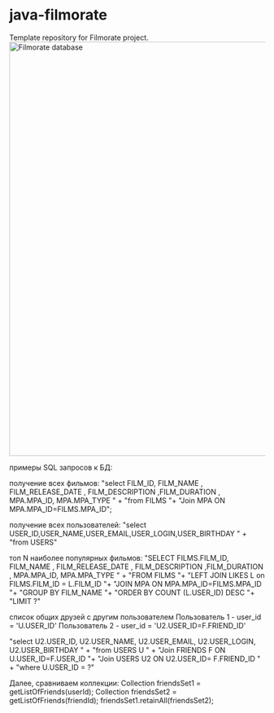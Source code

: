 # java-filmorate
Template repository for Filmorate project.
<img width="814" alt="Filmorate database" src="https://user-images.githubusercontent.com/100468392/183958614-f7951119-121e-47d9-a3b3-873a2480b4e7.png">

примеры SQL запросов к БД:

получение всех фильмов:
"select  FILM_ID, FILM_NAME , FILM_RELEASE_DATE , FILM_DESCRIPTION ,FILM_DURATION , MPA.MPA_ID, MPA.MPA_TYPE " +
"from FILMS "+
"Join MPA ON MPA.MPA_ID=FILMS.MPA_ID";

получение всех пользователей:
"select USER_ID,USER_NAME,USER_EMAIL,USER_LOGIN,USER_BIRTHDAY " +
"from USERS"

топ N наиболее популярных фильмов:
"SELECT FILMS.FILM_ID, FILM_NAME , FILM_RELEASE_DATE , FILM_DESCRIPTION ,FILM_DURATION , MPA.MPA_ID, MPA.MPA_TYPE " +
"FROM FILMS "+
"LEFT JOIN LIKES L on FILMS.FILM_ID = L.FILM_ID "+
"JOIN MPA ON MPA.MPA_ID=FILMS.MPA_ID "+
"GROUP BY FILM_NAME "+
"ORDER BY COUNT (L.USER_ID) DESC "+
"LIMIT ?"

список общих друзей с другим пользователем
Пользователь 1 - user_id = 'U.USER_ID'
Пользователь 2 - user_id = 'U2.USER_ID=F.FRIEND_ID'

"select U2.USER_ID, U2.USER_NAME, U2.USER_EMAIL, U2.USER_LOGIN, U2.USER_BIRTHDAY " +
"from USERS U " +
"Join FRIENDS F ON U.USER_ID=F.USER_ID "+
"Join USERS U2 ON U2.USER_ID= F.FRIEND_ID " +
"where U.USER_ID = ?"

Далее, сравниваем коллекции:
Collection<User> friendsSet1 = getListOfFriends(userId);
Collection<User> friendsSet2 = getListOfFriends(friendId);
friendsSet1.retainAll(friendsSet2);




